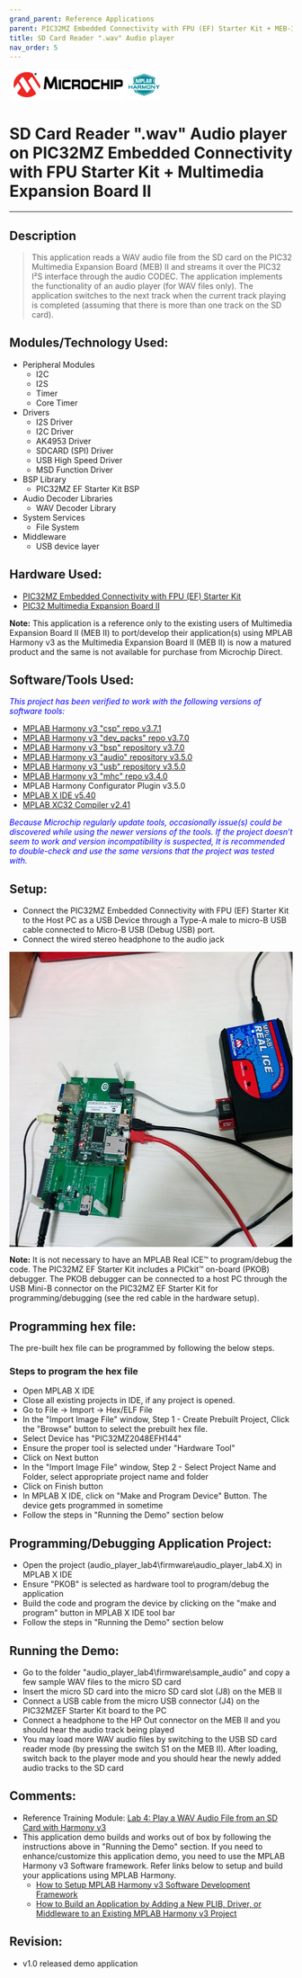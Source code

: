 ```yaml
---
grand_parent: Reference Applications
parent: PIC32MZ Embedded Connectivity with FPU (EF) Starter Kit + MEB-II
title: SD Card Reader ".wav" Audio player
nav_order: 5
---
```

<img src = "images/microchip_logo.png">
<img src = "images/microchip_mplab_harmony_logo_small.png">

# SD Card Reader ".wav" Audio player on PIC32MZ Embedded Connectivity with FPU Starter Kit + Multimedia Expansion Board II
-----

## Description

> This application reads a WAV audio file from the SD card on the PIC32 Multimedia Expansion Board (MEB) II and streams
  it over the PIC32 I²S interface through the audio CODEC. The application implements the functionality of an audio player
  (for WAV files only). The application switches to the next track when the current track playing is completed
  (assuming that there is more than one track on the SD card).

## Modules/Technology Used:

- Peripheral Modules
	- I2C
	- I2S
	- Timer
	- Core Timer
- Drivers
	- I2S Driver
	- I2C Driver
	- AK4953 Driver
	- SDCARD (SPI) Driver
	- USB High Speed Driver
	- MSD Function Driver
- BSP Library
	- PIC32MZ EF Starter Kit BSP
- Audio Decoder Libraries
	- WAV Decoder Library
- System Services
	- File System
- Middleware
	- USB device layer

## Hardware Used:

- [PIC32MZ Embedded Connectivity with FPU (EF) Starter Kit](http://www.microchip.com/Developmenttools/ProductDetails.aspx?PartNO=DM320007)
- [PIC32 Multimedia Expansion Board II](https://www.microchip.com/DevelopmentTools/ProductDetails/DM320005-5)

**Note:** This application is a reference only to the existing users of Multimedia Expansion Board II (MEB II) to port/develop their
application(s) using MPLAB Harmony v3 as the Multimedia Expansion Board II (MEB II) is now a matured product and the same is not
available for purchase from Microchip Direct.

## Software/Tools Used:
<span style="color:blue"> *This project has been verified to work with the following versions of software tools:*</span>

 - [MPLAB Harmony v3 "csp" repo v3.7.1](https://github.com/Microchip-MPLAB-Harmony/csp/releases/tag/v3.7.1)
 - [MPLAB Harmony v3 "dev_packs" repo v3.7.0](https://github.com/Microchip-MPLAB-Harmony/dev_packs/releases/tag/v3.7.0)
 - [MPLAB Harmony v3 "bsp" repository v3.7.0](https://github.com/Microchip-MPLAB-Harmony/bsp/releases/tag/v3.7.0)
 - [MPLAB Harmony v3 "audio" repository v3.5.0](https://github.com/Microchip-MPLAB-Harmony/audio/releases/tag/v3.5.0)
 - [MPLAB Harmony v3 "usb" repository v3.5.0](https://github.com/Microchip-MPLAB-Harmony/usb/releases/tag/v3.5.0)
 - [MPLAB Harmony v3 "mhc" repo v3.4.0](https://github.com/Microchip-MPLAB-Harmony/mhc/releases/tag/v3.4.0)
 -  MPLAB Harmony Configurator Plugin v3.5.0
 - [MPLAB X IDE v5.40](https://www.microchip.com/mplab/mplab-x-ide)
 - [MPLAB XC32 Compiler v2.41](https://www.microchip.com/mplab/compilers)

<span style="color:blue"> *Because Microchip regularly update tools, occasionally issue(s) could be discovered while using the newer versions of the tools. If the project doesn’t seem to work and version incompatibility is suspected, It is recommended to double-check and use the same versions that the project was tested with.* </span>

## Setup:
- Connect the PIC32MZ Embedded Connectivity with FPU (EF) Starter Kit to the Host PC as a USB Device
  through a Type-A male to micro-B USB cable connected to Micro-B USB (Debug USB) port.
- Connect the wired stereo headphone to the audio jack
<img src = "images/hardware_setup.png" width="700" height="525" align="middle">

**Note:**
It is not necessary to have an MPLAB Real ICE™ to program/debug the code. The PIC32MZ EF Starter Kit
includes a PICkit™ on-board (PKOB) debugger. The PKOB debugger can be connected to a host PC through
the USB Mini-B connector on the PIC32MZ EF Starter Kit for programming/debugging
(see the red cable in the hardware setup).

## Programming hex file:
The pre-built hex file can be programmed by following the below steps.

### Steps to program the hex file
- Open MPLAB X IDE
- Close all existing projects in IDE, if any project is opened.
- Go to File -> Import -> Hex/ELF File
- In the "Import Image File" window, Step 1 - Create Prebuilt Project, Click the "Browse" button to select the prebuilt hex file.
- Select Device has "PIC32MZ2048EFH144"
- Ensure the proper tool is selected under "Hardware Tool"
- Click on Next button
- In the "Import Image File" window, Step 2 - Select Project Name and Folder, select appropriate project name and folder
- Click on Finish button
- In MPLAB X IDE, click on "Make and Program Device" Button. The device gets programmed in sometime
- Follow the steps in "Running the Demo" section below

## Programming/Debugging Application Project:
- Open the project (audio_player_lab4\firmware\audio_player_lab4.X) in MPLAB X IDE
- Ensure "PKOB" is selected as hardware tool to program/debug the application
- Build the code and program the device by clicking on the "make and program" button in MPLAB X IDE tool bar
- Follow the steps in "Running the Demo" section below

## Running the Demo:
- Go to the folder "audio_player_lab4\firmware\sample_audio" and copy a few sample WAV files to the micro SD card
- Insert the micro SD card into the micro SD card slot (J8) on the MEB II
- Connect a USB cable from the micro USB connector (J4) on the PIC32MZEF Starter Kit board to the PC
- Connect a headphone to the HP Out connector on the MEB II and you should hear the audio track being played
- You may load more WAV audio files by switching to the USB SD card reader mode (by pressing the switch S1 on the MEB II). After loading, switch back to the player mode and you should hear the newly added audio tracks to the SD card

## Comments:
- Reference Training Module: [Lab 4: Play a WAV Audio File from an SD Card with Harmony v3](https://microchipdeveloper.com/harmony3:audio-player-lab4)
- This application demo builds and works out of box by following the instructions above in "Running the Demo" section. If you need to enhance/customize this application demo, you need to use the MPLAB Harmony v3 Software framework. Refer links below to setup and build your applications using MPLAB Harmony.
	- [How to Setup MPLAB Harmony v3 Software Development Framework](https://www.microchip.com/mymicrochip/filehandler.aspx?ddocname=en1000821)
	- [How to Build an Application by Adding a New PLIB, Driver, or Middleware to an Existing MPLAB Harmony v3 Project](http://ww1.microchip.com/downloads/en/DeviceDoc/How_to_Build_Application_Adding_PLIB_%20Driver_or_Middleware%20_to_MPLAB_Harmony_v3Project_DS90003253A.pdf)

## Revision:
- v1.0 released demo application
